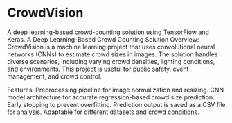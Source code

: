 # CrowdVision
A deep learning-based crowd-counting solution using TensorFlow and Keras.
A Deep Learning-Based Crowd Counting Solution
Overview:
CrowdVision is a machine learning project that uses convolutional neural networks (CNNs) to estimate crowd sizes in images. The solution handles diverse scenarios, including varying crowd densities, lighting conditions, and environments. This project is useful for public safety, event management, and crowd control.

Features:
Preprocessing pipeline for image normalization and resizing.
CNN model architecture for accurate regression-based crowd size prediction.
Early stopping to prevent overfitting.
Prediction output is saved as a CSV file for analysis.
Adaptable for different datasets and crowd conditions.

